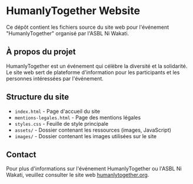 # HumanlyTogether Website

Ce dépôt contient les fichiers source du site web pour l'événement "HumanlyTogether" organisé par l'ASBL Ni Wakati.

## À propos du projet

HumanlyTogether est un événement qui célèbre la diversité et la solidarité. Le site web sert de plateforme d'information pour les participants et les personnes intéressées par l'événement.

## Structure du site

- `index.html` - Page d'accueil du site
- `mentions-legales.html` - Page des mentions légales
- `styles.css` - Feuille de style principale
- `assets/` - Dossier contenant les ressources (images, JavaScript)
- `images/` - Dossier contenant les images utilisées sur le site

## Contact

Pour plus d'informations sur l'événement HumanlyTogether ou l'ASBL Ni Wakati, veuillez consulter le site web [humanlytogether.org](https://humanlytogether.org).